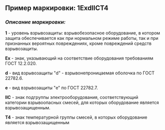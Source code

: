 ## Пример маркировки: 1ExdIICT4

### _Описание маркировки:_

**1** - уровень взрывозащиты: взрывобезопасное оборудование, в котором защита обеспечивается как при нормальном режиме работы, так и при признанных вероятных повреждениях, кроме повреждений средств взрывозащиты.

**Ex** - знак, указывающий на соответствие оборудования требованиям ГОСТ 12.2.020.

**d** - вид взрывозащиты "d" - взрывонепроницаемая оболочка по ГОСТ 22782.6.

**е** - вид взрывозащиты "е" по ГОСТ 22782.7.

**IIC** - знак подгруппы электрооборудования, соответствующий категории взрывоопасных смесей, для которых оборудование является взрывозащищенным.

**Т4** - знак температурной группы смесей, в которых оборудование является взрывозащищенным